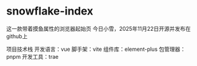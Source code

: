 # snowflake-index

这一款带着摸鱼属性的浏览器起始页
今日小雪，2025年11月22日开源并发布在github上

项目技术栈
开发语言：vue
脚手架：vite
组件库：element-plus
包管理器：pnpm
开发工具：trae
